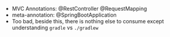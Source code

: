 - MVC Annotations: @RestController @RequestMapping
- meta-annotation: @SpringBootApplication
- Too bad, beside this, there is nothing else to consume except understanding `gradle` vs `./gradlew`